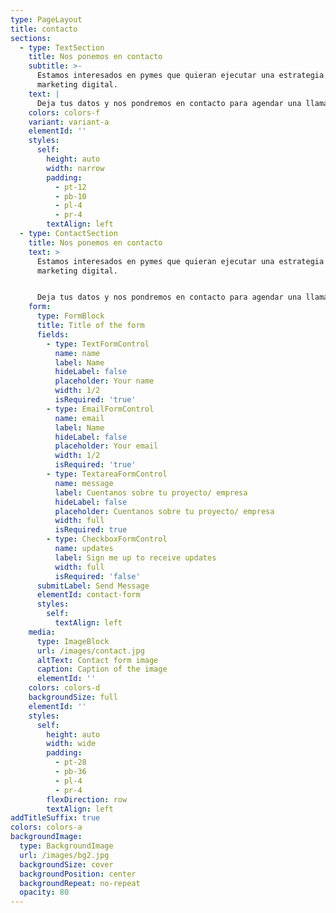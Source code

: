 ```yaml
---
type: PageLayout
title: contacto
sections:
  - type: TextSection
    title: Nos ponemos en contacto
    subtitle: >-
      Estamos interesados en pymes que quieran ejecutar una estrategia de
      marketing digital.
    text: |
      Deja tus datos y nos pondremos en contacto para agendar una llamada.
    colors: colors-f
    variant: variant-a
    elementId: ''
    styles:
      self:
        height: auto
        width: narrow
        padding:
          - pt-12
          - pb-10
          - pl-4
          - pr-4
        textAlign: left
  - type: ContactSection
    title: Nos ponemos en contacto
    text: >
      Estamos interesados en pymes que quieran ejecutar una estrategia de
      marketing digital.


      Deja tus datos y nos pondremos en contacto para agendar una llamada.
    form:
      type: FormBlock
      title: Title of the form
      fields:
        - type: TextFormControl
          name: name
          label: Name
          hideLabel: false
          placeholder: Your name
          width: 1/2
          isRequired: 'true'
        - type: EmailFormControl
          name: email
          label: Name
          hideLabel: false
          placeholder: Your email
          width: 1/2
          isRequired: 'true'
        - type: TextareaFormControl
          name: message
          label: Cuentanos sobre tu proyecto/ empresa
          hideLabel: false
          placeholder: Cuentanos sobre tu proyecto/ empresa
          width: full
          isRequired: true
        - type: CheckboxFormControl
          name: updates
          label: Sign me up to receive updates
          width: full
          isRequired: 'false'
      submitLabel: Send Message
      elementId: contact-form
      styles:
        self:
          textAlign: left
    media:
      type: ImageBlock
      url: /images/contact.jpg
      altText: Contact form image
      caption: Caption of the image
      elementId: ''
    colors: colors-d
    backgroundSize: full
    elementId: ''
    styles:
      self:
        height: auto
        width: wide
        padding:
          - pt-28
          - pb-36
          - pl-4
          - pr-4
        flexDirection: row
        textAlign: left
addTitleSuffix: true
colors: colors-a
backgroundImage:
  type: BackgroundImage
  url: /images/bg2.jpg
  backgroundSize: cover
  backgroundPosition: center
  backgroundRepeat: no-repeat
  opacity: 80
---
```

